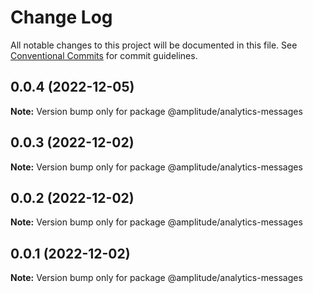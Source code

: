 # Change Log

All notable changes to this project will be documented in this file.
See [Conventional Commits](https://conventionalcommits.org) for commit guidelines.

## 0.0.4 (2022-12-05)

**Note:** Version bump only for package @amplitude/analytics-messages





## 0.0.3 (2022-12-02)

**Note:** Version bump only for package @amplitude/analytics-messages





## 0.0.2 (2022-12-02)

**Note:** Version bump only for package @amplitude/analytics-messages





## 0.0.1 (2022-12-02)

**Note:** Version bump only for package @amplitude/analytics-messages
